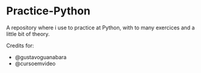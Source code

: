 # Practice-Python
A repository where i use to practice at Python, with to many exercices and a little bit of theory. 

Credits for:  
* @gustavoguanabara
* @cursoemvideo
